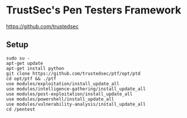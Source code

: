 # TrustSec's Pen Testers Framework

https://github.com/trustedsec

## Setup
```
sudo su -
apt-get update
apt-get install python
git clone https://github.com/trustedsec/ptf/opt/ptd
cd opt/ptf && ./ptf
use modules/exploitation/install_update_all
use modules/intelligence-gathering/install_update_all
use modules/post-exploitation/install_update_all
use modules/powershell/install_update_all
use modules/vulnerability-analysis/install_update_all
cd /pentest
```
